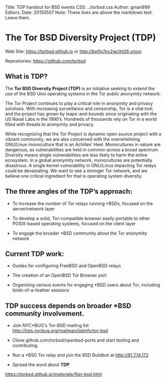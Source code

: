 Title: TDP handout for BSD events
CSS: ../torbsd.css
Author: gman999
Editors: 
Date: 20150507
Note: These lines are above the markdown text.  Leave them.


# The Tor BSD Diversity Project (TDP) #

Web Site: https://torbsd.github.io or http://bptfp7py2wclht26.onion  

Repositories: https://github.com/torbsd  

## What is __TDP__? ##

The __Tor BSD Diversity Project (TDP)__ is an initiative seeking to extend the use of the BSD Unix operating systems in the Tor public anonymity network.

The Tor Project continues to play a critical role in anonymity and privacy solutions. With increasing surveillance and censorship, Tor is a vital tool, and the project has grown by leaps-and-bounds since originating with the US Naval Labs in the 1990’s. Hundreds of thousands rely on Tor in a world filled with threats to anonymity and privacy.

While recognizing that the Tor Project is dynamic open source project with a vibrant community, we are also concerned with the overwhelming GNU/Linux monoculture that is an Achilles’ Heel. Monocultures in nature are dangerous, as vulnerabilities are held in common across a broad spectrum. Diversity means single vulnerabilities are less likely to harm the entire ecosystem. In a global anonymity network, monocultures are potentially disastrous. A single kernel vulnerability in GNU/Linux impacting Tor relays could be devastating. We want to see a stronger Tor network, and we believe one critical ingredient for that is operating system diversity.

## The three angles of the __TDP’s__ approach: ##

* To increase the number of Tor relays running *BSDs, focused on the server/network layer

* To develop a solid, Tor-compatible browser easily portable to other POSIX-based operating systems, focused on the client layer

* To engage the broader *BSD community about the Tor anonymity network

## Current __TDP__ work: ##

* Guides for configuring FreeBSD and OpenBSD relays

* The creation of an OpenBSD Tor Browser port

* Organizing various events for engaging *BSD users about Tor, including birds-of-a-feather sessions

## __TDP__ success depends on broader *BSD community involvement. ##

* Join NYC*BUG's Tor-BSD mailing list http://lists.nycbug.org/mailman/listinfo/tor-bsd

* Clone github.com/torbsd/openbsd-ports and start testing and contributing

* Run a *BSD Tor relay and join the BSD Buildbot at http://81.7.14.172

* Spread the word about __TDP__



*https://torbsd.github.io/materials/flier-bsd.html*
